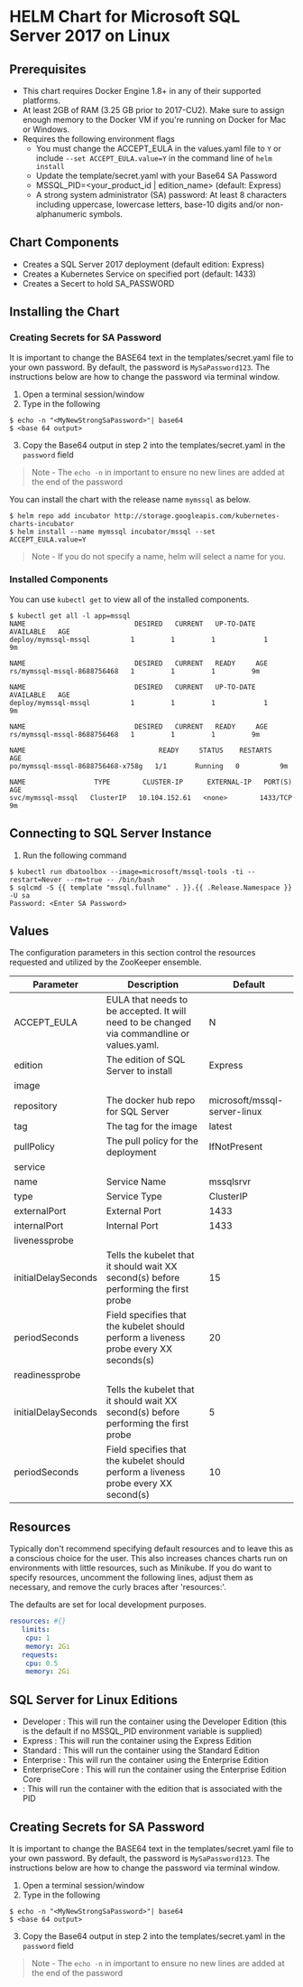 # HELM Chart for Microsoft SQL Server 2017 on Linux

## Prerequisites
 * This chart requires Docker Engine 1.8+ in any of their supported platforms.
 * At least 2GB of RAM (3.25 GB prior to 2017-CU2). Make sure to assign enough memory to the Docker VM if you're running on Docker for Mac or Windows.
 * Requires the following environment flags
   - You must change the ACCEPT_EULA in the values.yaml file to `Y` or include `--set ACCEPT_EULA.value=Y` in the command line of `helm install`
   - Update the template/secret.yaml with your Base64 SA Password
   - MSSQL_PID=<your_product_id | edition_name> (default: Express)
   - A strong system administrator (SA) password: At least 8 characters including uppercase, lowercase letters, base-10 digits and/or non-alphanumeric symbols.

## Chart Components
 * Creates a SQL Server 2017 deployment (default edition: Express)
 * Creates a Kubernetes Service on specified port (default: 1433)
 * Creates a Secert to hold SA_PASSWORD

## Installing the Chart

### Creating Secrets for SA Password
It is important to change the BASE64 text in the templates/secret.yaml file to your own password.  By default, the password is `MySaPassword123`.  The instructions below are how to change the password via terminal window.
1.  Open a terminal session/window
2.  Type in the following
```console
$ echo -n "<MyNewStrongSaPassword>"| base64
$ <base 64 output>
```
3.  Copy the Base64 output in step 2 into the templates/secret.yaml in the `password` field
> Note - The `echo -n` in important to ensure no new lines are added at the end of the password

You can install the chart with the release name `mymssql` as below.
```console
$ helm repo add incubator http://storage.googleapis.com/kubernetes-charts-incubator
$ helm install --name mymssql incubator/mssql --set ACCEPT_EULA.value=Y
```
> Note - If you do not specify a name, helm will select a name for you.

### Installed Components
You can use `kubectl get` to view all of the installed components.

```console{%raw}
$ kubectl get all -l app=mssql
NAME                           DESIRED   CURRENT   UP-TO-DATE   AVAILABLE   AGE
deploy/mymssql-mssql          1         1         1            1           9m

NAME                           DESIRED   CURRENT   READY     AGE
rs/mymssql-mssql-8688756468   1         1         1         9m

NAME                           DESIRED   CURRENT   UP-TO-DATE   AVAILABLE   AGE
deploy/mymssql-mssql          1         1         1            1           9m

NAME                           DESIRED   CURRENT   READY     AGE
rs/mymssql-mssql-8688756468   1         1         1         9m

NAME                                 READY     STATUS    RESTARTS   AGE
po/mymssql-mssql-8688756468-x758g   1/1       Running   0          9m

NAME                 TYPE        CLUSTER-IP      EXTERNAL-IP   PORT(S)    AGE
svc/mymssql-mssql   ClusterIP   10.104.152.61   <none>        1433/TCP   9m

```

## Connecting to SQL Server Instance
1.  Run the following command
```console
$ kubectl run dbatoolbox --image=microsoft/mssql-tools -ti --restart=Never --rm=true -- /bin/bash
$ sqlcmd -S {{ template "mssql.fullname" . }}.{{ .Release.Namespace }} -U sa
Password: <Enter SA Password>
```

## Values
The configuration parameters in this section control the resources requested and utilized by the ZooKeeper ensemble.

| Parameter | Description | Default |
| --------- | ----------- | ------- |
| ACCEPT_EULA | EULA that needs to be accepted.  It will need to be changed via commandline or values.yaml. | N |
| edition | The edition of SQL Server to install | Express |
| image | |  |
| repository | The docker hub repo for SQL Server | microsoft/mssql-server-linux |
| tag | The tag for the image | latest |
| pullPolicy | The pull policy for the deployment | IfNotPresent |
| service | | |
| name | Service Name | mssqlsrvr |
| type | Service Type | ClusterIP |
| externalPort | External Port | 1433 |
| internalPort | Internal Port | 1433 |
| livenessprobe | | |
| initialDelaySeconds | Tells the kubelet that it should wait XX second(s) before performing the first probe | 15 |
| periodSeconds | Field specifies that the kubelet should perform a liveness probe every XX seconds(s) | 20 |
| readinessprobe | | |
| initialDelaySeconds | Tells the kubelet that it should wait XX second(s) before performing the first probe | 5 |
| periodSeconds | Field specifies that the kubelet should perform a liveness probe every XX second(s) | 10 | 

## Resources
Typically don't recommend specifying default resources and to leave this as a conscious
choice for the user. This also increases chances charts run on environments with little
resources, such as Minikube. If you do want to specify resources, uncomment the following
lines, adjust them as necessary, and remove the curly braces after 'resources:'.

The defaults are set for local development purposes.
```yaml
resources: #{}
   limits:
    cpu: 1
    memory: 2Gi
   requests:
    cpu: 0.5
    memory: 2Gi
```
## SQL Server for Linux Editions
 * Developer : This will run the container using the Developer Edition (this is the default if no MSSQL_PID environment variable is supplied)
 * Express : This will run the container using the Express Edition
 * Standard : This will run the container using the Standard Edition
 * Enterprise : This will run the container using the Enterprise Edition
 * EnterpriseCore : This will run the container using the Enterprise Edition Core
 * <valid product id> : This will run the container with the edition that is associated with the PID

## Creating Secrets for SA Password
It is important to change the BASE64 text in the templates/secret.yaml file to your own password.  By default, the password is `MySaPassword123`.  The instructions below are how to change the password via terminal window.
1.  Open a terminal session/window
2.  Type in the following
```console
$ echo -n "<MyNewStrongSaPassword>"| base64
$ <base 64 output>
```
3.  Copy the Base64 output in step 2 into the templates/secret.yaml in the `password` field
> Note - The `echo -n` in important to ensure no new lines are added at the end of the password